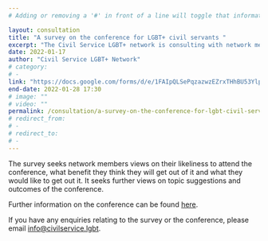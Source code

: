 ```yaml
---
# Adding or removing a '#' in front of a line will toggle that information off and on from being processed. 

layout: consultation
title: "A survey on the conference for LGBT+ civil servants "
excerpt: "The Civil Service LGBT+ network is consulting with network members on their views and ideas for the conference for LGBT+ civil servants, planned for summer 2022"
date: 2022-01-17
author: "Civil Service LGBT+ Network"
# category: 
# - 
link: "https://docs.google.com/forms/d/e/1FAIpQLSePqzazwzEZrxTHhBU53YlpXCl8JSRbZ2lrOaf8ie1UAyjrAQ/viewform"
end-date: 2022-01-28 17:30
# image: ""
# video: ""
permalink: /consultation/a-survey-on-the-conference-for-lgbt-civil-servants-
# redirect_from: 
# - 
# redirect_to: 
# - 
---
```


The survey seeks network members views on their likeliness to attend the conference, what benefit they think they will get out of it and what they would like to get out it. It seeks further views on topic suggestions and outcomes of the conference. 

Further information on the conference can be found [here](https://www.civilservice.lgbt/news/2021/12/14/a-conference-for-lgbt-civil-servants). 

If you have any enquiries relating to the survey or the conference, please email [info@civilservice.lgbt](info@civilservice.lgbt). 
